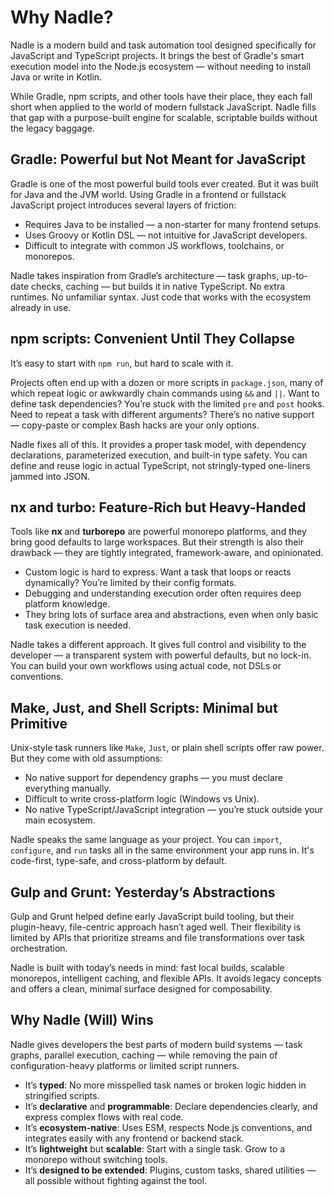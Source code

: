 # Why Nadle?

Nadle is a modern build and task automation tool designed specifically for JavaScript and TypeScript projects. It brings the best of Gradle's smart execution model into the Node.js ecosystem — without needing to install Java or write in Kotlin.

While Gradle, npm scripts, and other tools have their place, they each fall short when applied to the world of modern fullstack JavaScript.
Nadle fills that gap with a purpose-built engine for scalable, scriptable builds without the legacy baggage.

## Gradle: Powerful but Not Meant for JavaScript

Gradle is one of the most powerful build tools ever created. But it was built for Java and the JVM world. Using Gradle in a frontend or fullstack JavaScript project introduces several layers of friction:

- Requires Java to be installed — a non-starter for many frontend setups.
- Uses Groovy or Kotlin DSL — not intuitive for JavaScript developers.
- Difficult to integrate with common JS workflows, toolchains, or monorepos.

Nadle takes inspiration from Gradle’s architecture — task graphs, up-to-date checks, caching — but builds it in native TypeScript. No extra runtimes. No unfamiliar syntax. Just code that works with the ecosystem already in use.

## npm scripts: Convenient Until They Collapse

It’s easy to start with `npm run`, but hard to scale with it.

Projects often end up with a dozen or more scripts in `package.json`, many of which repeat logic or awkwardly chain commands using `&&` and `||`. Want to define task dependencies? You’re stuck with the limited `pre` and `post` hooks. Need to repeat a task with different arguments? There’s no native support — copy-paste or complex Bash hacks are your only options.

Nadle fixes all of this. It provides a proper task model, with dependency declarations, parameterized execution, and built-in type safety. You can define and reuse logic in actual TypeScript, not stringly-typed one-liners jammed into JSON.

## nx and turbo: Feature-Rich but Heavy-Handed

Tools like **nx** and **turborepo** are powerful monorepo platforms, and they bring good defaults to large workspaces. But their strength is also their drawback — they are tightly integrated, framework-aware, and opinionated.

- Custom logic is hard to express. Want a task that loops or reacts dynamically? You’re limited by their config formats.
- Debugging and understanding execution order often requires deep platform knowledge.
- They bring lots of surface area and abstractions, even when only basic task execution is needed.

Nadle takes a different approach. It gives full control and visibility to the developer — a transparent system with powerful defaults, but no lock-in. You can build your own workflows using actual code, not DSLs or conventions.

## Make, Just, and Shell Scripts: Minimal but Primitive

Unix-style task runners like `Make`, `Just`, or plain shell scripts offer raw power. But they come with old assumptions:

- No native support for dependency graphs — you must declare everything manually.
- Difficult to write cross-platform logic (Windows vs Unix).
- No native TypeScript/JavaScript integration — you’re stuck outside your main ecosystem.

Nadle speaks the same language as your project. You can `import`, `configure`, and `run` tasks all in the same environment your app runs in. It's code-first, type-safe, and cross-platform by default.

## Gulp and Grunt: Yesterday’s Abstractions

Gulp and Grunt helped define early JavaScript build tooling, but their plugin-heavy, file-centric approach hasn’t aged well. Their flexibility is limited by APIs that prioritize streams and file transformations over task orchestration.

Nadle is built with today’s needs in mind: fast local builds, scalable monorepos, intelligent caching, and flexible APIs. It avoids legacy concepts and offers a clean, minimal surface designed for composability.

## Why Nadle (Will) Wins

Nadle gives developers the best parts of modern build systems — task graphs, parallel execution, caching — while removing the pain of configuration-heavy platforms or limited script runners.

- It’s **typed**: No more misspelled task names or broken logic hidden in stringified scripts.
- It’s **declarative** and **programmable**: Declare dependencies clearly, and express complex flows with real code.
- It’s **ecosystem-native**: Uses ESM, respects Node.js conventions, and integrates easily with any frontend or backend stack.
- It’s **lightweight** but **scalable**: Start with a single task. Grow to a monorepo without switching tools.
- It’s **designed to be extended**: Plugins, custom tasks, shared utilities — all possible without fighting against the tool.
